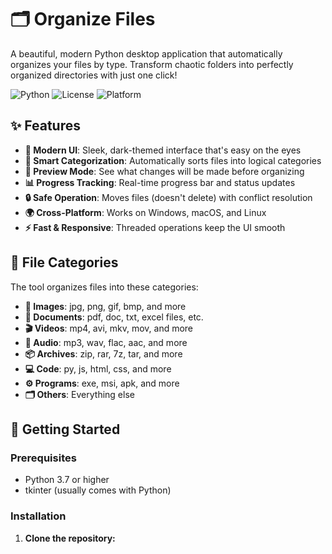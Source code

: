 # 🗂️ Organize Files

A beautiful, modern Python desktop application that automatically organizes your files by type. Transform chaotic folders into perfectly organized directories with just one click!

![Python](https://img.shields.io/badge/Python-3.7+-blue.svg)
![License](https://img.shields.io/badge/License-MIT-green.svg)
![Platform](https://img.shields.io/badge/Platform-Windows%20%7C%20macOS%20%7C%20Linux-lightgrey.svg)

## ✨ Features

- **🎨 Modern UI**: Sleek, dark-themed interface that's easy on the eyes
- **📁 Smart Categorization**: Automatically sorts files into logical categories
- **👀 Preview Mode**: See what changes will be made before organizing
- **📊 Progress Tracking**: Real-time progress bar and status updates
- **🔒 Safe Operation**: Moves files (doesn't delete) with conflict resolution
- **🌍 Cross-Platform**: Works on Windows, macOS, and Linux
- **⚡ Fast & Responsive**: Threaded operations keep the UI smooth

## 📂 File Categories

The tool organizes files into these categories:

- **📸 Images**: jpg, png, gif, bmp, and more
- **📄 Documents**: pdf, doc, txt, excel files, etc.
- **🎬 Videos**: mp4, avi, mkv, mov, and more
- **🎵 Audio**: mp3, wav, flac, aac, and more
- **📦 Archives**: zip, rar, 7z, tar, and more
- **💻 Code**: py, js, html, css, and more
- **⚙️ Programs**: exe, msi, apk, and more
- **🗂️ Others**: Everything else

## 🚀 Getting Started

### Prerequisites

- Python 3.7 or higher
- tkinter (usually comes with Python)

### Installation

1. **Clone the repository:**

